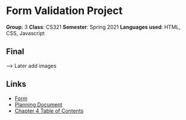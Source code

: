 # Form Validation Project
**Group**: 3 
**Class**: CS321
**Semester**: Spring 2021
**Languages used**: HTML, CSS, Javascript

## Final
--> Later add images

## Links
- [Form]()
- [Planning Document]()
- [Chapter 4 Table of Contents](http://web.simmons.edu/~menzin/CS321/Unit_2_JavaScript_and_HTML_Forms/Chapter_4_Forms_and_Event_Handlers/)

